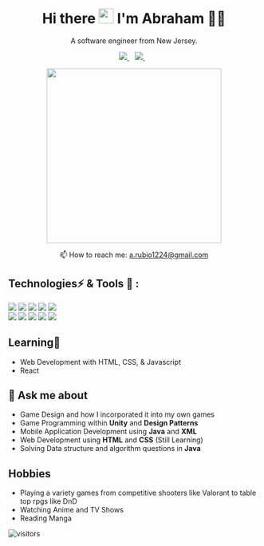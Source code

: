 
<h1 align='center'>
  Hi there <img src="https://raw.githubusercontent.com/MartinHeinz/MartinHeinz/master/wave.gif" width="30px">
 I'm Abraham 👨‍💻
</h1>

<p align='center'>
  A software engineer from New Jersey.
</p>

<p align='center'>

 <a href="https://www.linkedin.com/in/abraham-rubio/">
    <img src="https://img.shields.io/badge/linkedin-%230077B5.svg?&style=for-the-badge&logo=linkedin&logoColor=white" />
  </a>&nbsp;&nbsp;
<a href="https://abe-54.itch.io/">
    <img src="https://img.shields.io/badge/Itch.io-FA5C5C?style=for-the-badge&logo=itchdotio&logoColor=white" />
  </a>&nbsp;&nbsp;
</p>

<p align='center'>
  <a href="#"><img src="https://github-readme-stats-sigma-five.vercel.app/api?username=Abe-54&show_icons=true&theme=dark" width="350"></a>
</p>

<p align='center'>
  📫 How to reach me: <a href='mailto:a.rubio1224@gmail.com'>a.rubio1224@gmail.com</a>
</p>

<p>
  <h2 align='start'><b>Technologies⚡ & Tools 🔧 :</b></h2>
</p>

<p align='start'>
 <a href="#"><img src="https://img.shields.io/badge/c%23-%23239120.svg?style=for-the-badge&logo=c-sharp&logoColor=white"></a>
 <a href="#"><img src="https://img.shields.io/badge/java-%23ED8B00.svg?style=for-the-badge&logo=java&logoColor=white"></a>
 <a href="#"><img src="https://img.shields.io/badge/Python-FFD43B?style=for-the-badge&logo=python&logoColor=blue"></a>
 <a href="#"><img src="https://img.shields.io/badge/html5-%23E34F26.svg?style=for-the-badge&logo=html5&logoColor=white"></a>
 <a href="#"><img src="https://img.shields.io/badge/css3-%231572B6.svg?style=for-the-badge&logo=css3&logoColor=white"></a>
 <br>
 <a href="#"><img src="https://img.shields.io/badge/VSCode-0078D4?style=for-the-badge&logo=visual%20studio%20code&logoColor=white"></a>
 <a href="#"><img src="https://img.shields.io/badge/unity-%23000000.svg?style=for-the-badge&logo=unity&logoColor=white"></a>
 <a href="#"><img src="https://img.shields.io/badge/IntelliJ_IDEA-000000.svg?style=for-the-badge&logo=intellij-idea&logoColor=white"></a>
 <a href="#"><img src="https://img.shields.io/badge/Rider-000000?style=for-the-badge&logo=Rider&logoColor=white"></a>
 <a href="#"><img src="https://img.shields.io/badge/GitHub-100000?style=for-the-badge&logo=github&logoColor=white"></a>
</p>


  
## Learning🌱 
 - Web Development with HTML, CSS, & Javascript
 - React

## 💬 Ask me about
- Game Design and how I incorporated it into my own games
- Game Programming within **Unity** and **Design Patterns**
- Mobile Application Development using **Java** and  **XML**
- Web Development using **HTML** and **CSS** (Still Learning)
- Solving Data structure and algorithm questions in **Java**

## Hobbies
- Playing a variety games from competitive shooters like Valorant to table top rpgs like DnD
- Watching Anime and TV Shows
- Reading Manga

![visitors](https://visitor-badge.glitch.me/badge?page_id=Abe-54.abe-54)

